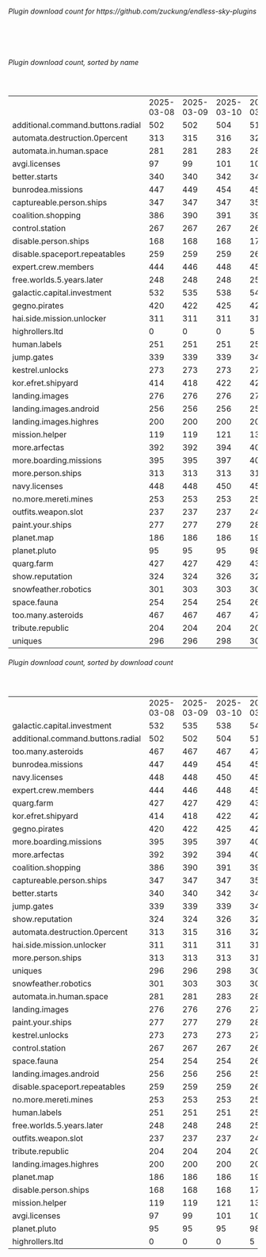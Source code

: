 <h6>Plugin download count for https://github.com/zuckung/endless-sky-plugins</h6><br>
<br>
<h6>Plugin download count, sorted by name</h6><sub><sup><br>
<table>
	<tr>
		<td></td>
		<td>2025-03-08</td>
		<td>2025-03-09</td>
		<td>2025-03-10</td>
		<td>2025-03-11</td>
		<td>2025-03-12</td>
		<td>2025-03-13</td>
		<td>2025-03-14</td>
		<td>today +</td>
	</tr>
	<tr>
		<td>additional.command.buttons.radial</td>
		<td>502</td>
		<td>502</td>
		<td>504</td>
		<td>512</td>
		<td>514</td>
		<td>518</td>
		<td>522</td>
		<td>+ 4</td>
	</tr>
	<tr>
		<td>automata.destruction.0percent</td>
		<td>313</td>
		<td>315</td>
		<td>316</td>
		<td>320</td>
		<td>323</td>
		<td>328</td>
		<td>330</td>
		<td>+ 2</td>
	</tr>
	<tr>
		<td>automata.in.human.space</td>
		<td>281</td>
		<td>281</td>
		<td>283</td>
		<td>286</td>
		<td>286</td>
		<td>287</td>
		<td>289</td>
		<td>+ 2</td>
	</tr>
	<tr>
		<td>avgi.licenses</td>
		<td>97</td>
		<td>99</td>
		<td>101</td>
		<td>105</td>
		<td>107</td>
		<td>108</td>
		<td>112</td>
		<td>+ 4</td>
	</tr>
	<tr>
		<td>better.starts</td>
		<td>340</td>
		<td>340</td>
		<td>342</td>
		<td>348</td>
		<td>349</td>
		<td>352</td>
		<td>354</td>
		<td>+ 2</td>
	</tr>
	<tr>
		<td>bunrodea.missions</td>
		<td>447</td>
		<td>449</td>
		<td>454</td>
		<td>458</td>
		<td>460</td>
		<td>460</td>
		<td>462</td>
		<td>+ 2</td>
	</tr>
	<tr>
		<td>captureable.person.ships</td>
		<td>347</td>
		<td>347</td>
		<td>347</td>
		<td>353</td>
		<td>353</td>
		<td>353</td>
		<td>355</td>
		<td>+ 2</td>
	</tr>
	<tr>
		<td>coalition.shopping</td>
		<td>386</td>
		<td>390</td>
		<td>391</td>
		<td>395</td>
		<td>395</td>
		<td>395</td>
		<td>397</td>
		<td>+ 2</td>
	</tr>
	<tr>
		<td>control.station</td>
		<td>267</td>
		<td>267</td>
		<td>267</td>
		<td>269</td>
		<td>270</td>
		<td>272</td>
		<td>274</td>
		<td>+ 2</td>
	</tr>
	<tr>
		<td>disable.person.ships</td>
		<td>168</td>
		<td>168</td>
		<td>168</td>
		<td>170</td>
		<td>170</td>
		<td>170</td>
		<td>172</td>
		<td>+ 2</td>
	</tr>
	<tr>
		<td>disable.spaceport.repeatables</td>
		<td>259</td>
		<td>259</td>
		<td>259</td>
		<td>261</td>
		<td>261</td>
		<td>261</td>
		<td>263</td>
		<td>+ 2</td>
	</tr>
	<tr>
		<td>expert.crew.members</td>
		<td>444</td>
		<td>446</td>
		<td>448</td>
		<td>452</td>
		<td>452</td>
		<td>454</td>
		<td>456</td>
		<td>+ 2</td>
	</tr>
	<tr>
		<td>free.worlds.5.years.later</td>
		<td>248</td>
		<td>248</td>
		<td>248</td>
		<td>250</td>
		<td>252</td>
		<td>254</td>
		<td>256</td>
		<td>+ 2</td>
	</tr>
	<tr>
		<td>galactic.capital.investment</td>
		<td>532</td>
		<td>535</td>
		<td>538</td>
		<td>540</td>
		<td>540</td>
		<td>542</td>
		<td>544</td>
		<td>+ 2</td>
	</tr>
	<tr>
		<td>gegno.pirates</td>
		<td>420</td>
		<td>422</td>
		<td>425</td>
		<td>429</td>
		<td>431</td>
		<td>431</td>
		<td>433</td>
		<td>+ 2</td>
	</tr>
	<tr>
		<td>hai.side.mission.unlocker</td>
		<td>311</td>
		<td>311</td>
		<td>311</td>
		<td>314</td>
		<td>316</td>
		<td>318</td>
		<td>320</td>
		<td>+ 2</td>
	</tr>
	<tr>
		<td>highrollers.ltd</td>
		<td>0</td>
		<td>0</td>
		<td>0</td>
		<td>5</td>
		<td>7</td>
		<td>11</td>
		<td>13</td>
		<td>+ 2</td>
	</tr>
	<tr>
		<td>human.labels</td>
		<td>251</td>
		<td>251</td>
		<td>251</td>
		<td>253</td>
		<td>255</td>
		<td>257</td>
		<td>259</td>
		<td>+ 2</td>
	</tr>
	<tr>
		<td>jump.gates</td>
		<td>339</td>
		<td>339</td>
		<td>339</td>
		<td>341</td>
		<td>344</td>
		<td>344</td>
		<td>346</td>
		<td>+ 2</td>
	</tr>
	<tr>
		<td>kestrel.unlocks</td>
		<td>273</td>
		<td>273</td>
		<td>273</td>
		<td>277</td>
		<td>279</td>
		<td>279</td>
		<td>281</td>
		<td>+ 2</td>
	</tr>
	<tr>
		<td>kor.efret.shipyard</td>
		<td>414</td>
		<td>418</td>
		<td>422</td>
		<td>428</td>
		<td>432</td>
		<td>432</td>
		<td>434</td>
		<td>+ 2</td>
	</tr>
	<tr>
		<td>landing.images</td>
		<td>276</td>
		<td>276</td>
		<td>276</td>
		<td>278</td>
		<td>281</td>
		<td>283</td>
		<td>287</td>
		<td>+ 4</td>
	</tr>
	<tr>
		<td>landing.images.android</td>
		<td>256</td>
		<td>256</td>
		<td>256</td>
		<td>258</td>
		<td>260</td>
		<td>260</td>
		<td>264</td>
		<td>+ 4</td>
	</tr>
	<tr>
		<td>landing.images.highres</td>
		<td>200</td>
		<td>200</td>
		<td>200</td>
		<td>202</td>
		<td>202</td>
		<td>204</td>
		<td>206</td>
		<td>+ 2</td>
	</tr>
	<tr>
		<td>mission.helper</td>
		<td>119</td>
		<td>119</td>
		<td>121</td>
		<td>132</td>
		<td>135</td>
		<td>135</td>
		<td>137</td>
		<td>+ 2</td>
	</tr>
	<tr>
		<td>more.arfectas</td>
		<td>392</td>
		<td>392</td>
		<td>394</td>
		<td>404</td>
		<td>406</td>
		<td>406</td>
		<td>408</td>
		<td>+ 2</td>
	</tr>
	<tr>
		<td>more.boarding.missions</td>
		<td>395</td>
		<td>395</td>
		<td>397</td>
		<td>403</td>
		<td>404</td>
		<td>406</td>
		<td>410</td>
		<td>+ 4</td>
	</tr>
	<tr>
		<td>more.person.ships</td>
		<td>313</td>
		<td>313</td>
		<td>313</td>
		<td>317</td>
		<td>317</td>
		<td>317</td>
		<td>319</td>
		<td>+ 2</td>
	</tr>
	<tr>
		<td>navy.licenses</td>
		<td>448</td>
		<td>448</td>
		<td>450</td>
		<td>456</td>
		<td>457</td>
		<td>459</td>
		<td>461</td>
		<td>+ 2</td>
	</tr>
	<tr>
		<td>no.more.mereti.mines</td>
		<td>253</td>
		<td>253</td>
		<td>253</td>
		<td>257</td>
		<td>257</td>
		<td>259</td>
		<td>261</td>
		<td>+ 2</td>
	</tr>
	<tr>
		<td>outfits.weapon.slot</td>
		<td>237</td>
		<td>237</td>
		<td>237</td>
		<td>241</td>
		<td>241</td>
		<td>243</td>
		<td>245</td>
		<td>+ 2</td>
	</tr>
	<tr>
		<td>paint.your.ships</td>
		<td>277</td>
		<td>277</td>
		<td>279</td>
		<td>283</td>
		<td>283</td>
		<td>283</td>
		<td>285</td>
		<td>+ 2</td>
	</tr>
	<tr>
		<td>planet.map</td>
		<td>186</td>
		<td>186</td>
		<td>186</td>
		<td>190</td>
		<td>190</td>
		<td>190</td>
		<td>194</td>
		<td>+ 4</td>
	</tr>
	<tr>
		<td>planet.pluto</td>
		<td>95</td>
		<td>95</td>
		<td>95</td>
		<td>98</td>
		<td>98</td>
		<td>99</td>
		<td>101</td>
		<td>+ 2</td>
	</tr>
	<tr>
		<td>quarg.farm</td>
		<td>427</td>
		<td>427</td>
		<td>429</td>
		<td>435</td>
		<td>437</td>
		<td>437</td>
		<td>439</td>
		<td>+ 2</td>
	</tr>
	<tr>
		<td>show.reputation</td>
		<td>324</td>
		<td>324</td>
		<td>326</td>
		<td>328</td>
		<td>328</td>
		<td>328</td>
		<td>330</td>
		<td>+ 2</td>
	</tr>
	<tr>
		<td>snowfeather.robotics</td>
		<td>301</td>
		<td>303</td>
		<td>303</td>
		<td>305</td>
		<td>305</td>
		<td>305</td>
		<td>307</td>
		<td>+ 2</td>
	</tr>
	<tr>
		<td>space.fauna</td>
		<td>254</td>
		<td>254</td>
		<td>254</td>
		<td>260</td>
		<td>260</td>
		<td>262</td>
		<td>264</td>
		<td>+ 2</td>
	</tr>
	<tr>
		<td>too.many.asteroids</td>
		<td>467</td>
		<td>467</td>
		<td>467</td>
		<td>472</td>
		<td>474</td>
		<td>474</td>
		<td>476</td>
		<td>+ 2</td>
	</tr>
	<tr>
		<td>tribute.republic</td>
		<td>204</td>
		<td>204</td>
		<td>204</td>
		<td>208</td>
		<td>210</td>
		<td>210</td>
		<td>212</td>
		<td>+ 2</td>
	</tr>
	<tr>
		<td>uniques</td>
		<td>296</td>
		<td>296</td>
		<td>298</td>
		<td>300</td>
		<td>302</td>
		<td>304</td>
		<td>308</td>
		<td>+ 4</td>
	</tr>
</table>
</sub></sup>
<h6>Plugin download count, sorted by download count</h6><sub><sup><br>
<table>
	<tr>
		<td></td>
		<td>2025-03-08</td>
		<td>2025-03-09</td>
		<td>2025-03-10</td>
		<td>2025-03-11</td>
		<td>2025-03-12</td>
		<td>2025-03-13</td>
		<td>2025-03-14</td>
		<td>today +</td>
	</tr>
	<tr>
		<td>galactic.capital.investment</td>
		<td>532</td>
		<td>535</td>
		<td>538</td>
		<td>540</td>
		<td>540</td>
		<td>542</td>
		<td>544</td>
		<td>+ 2</td>
	</tr>
	<tr>
		<td>additional.command.buttons.radial</td>
		<td>502</td>
		<td>502</td>
		<td>504</td>
		<td>512</td>
		<td>514</td>
		<td>518</td>
		<td>522</td>
		<td>+ 4</td>
	</tr>
	<tr>
		<td>too.many.asteroids</td>
		<td>467</td>
		<td>467</td>
		<td>467</td>
		<td>472</td>
		<td>474</td>
		<td>474</td>
		<td>476</td>
		<td>+ 2</td>
	</tr>
	<tr>
		<td>bunrodea.missions</td>
		<td>447</td>
		<td>449</td>
		<td>454</td>
		<td>458</td>
		<td>460</td>
		<td>460</td>
		<td>462</td>
		<td>+ 2</td>
	</tr>
	<tr>
		<td>navy.licenses</td>
		<td>448</td>
		<td>448</td>
		<td>450</td>
		<td>456</td>
		<td>457</td>
		<td>459</td>
		<td>461</td>
		<td>+ 2</td>
	</tr>
	<tr>
		<td>expert.crew.members</td>
		<td>444</td>
		<td>446</td>
		<td>448</td>
		<td>452</td>
		<td>452</td>
		<td>454</td>
		<td>456</td>
		<td>+ 2</td>
	</tr>
	<tr>
		<td>quarg.farm</td>
		<td>427</td>
		<td>427</td>
		<td>429</td>
		<td>435</td>
		<td>437</td>
		<td>437</td>
		<td>439</td>
		<td>+ 2</td>
	</tr>
	<tr>
		<td>kor.efret.shipyard</td>
		<td>414</td>
		<td>418</td>
		<td>422</td>
		<td>428</td>
		<td>432</td>
		<td>432</td>
		<td>434</td>
		<td>+ 2</td>
	</tr>
	<tr>
		<td>gegno.pirates</td>
		<td>420</td>
		<td>422</td>
		<td>425</td>
		<td>429</td>
		<td>431</td>
		<td>431</td>
		<td>433</td>
		<td>+ 2</td>
	</tr>
	<tr>
		<td>more.boarding.missions</td>
		<td>395</td>
		<td>395</td>
		<td>397</td>
		<td>403</td>
		<td>404</td>
		<td>406</td>
		<td>410</td>
		<td>+ 4</td>
	</tr>
	<tr>
		<td>more.arfectas</td>
		<td>392</td>
		<td>392</td>
		<td>394</td>
		<td>404</td>
		<td>406</td>
		<td>406</td>
		<td>408</td>
		<td>+ 2</td>
	</tr>
	<tr>
		<td>coalition.shopping</td>
		<td>386</td>
		<td>390</td>
		<td>391</td>
		<td>395</td>
		<td>395</td>
		<td>395</td>
		<td>397</td>
		<td>+ 2</td>
	</tr>
	<tr>
		<td>captureable.person.ships</td>
		<td>347</td>
		<td>347</td>
		<td>347</td>
		<td>353</td>
		<td>353</td>
		<td>353</td>
		<td>355</td>
		<td>+ 2</td>
	</tr>
	<tr>
		<td>better.starts</td>
		<td>340</td>
		<td>340</td>
		<td>342</td>
		<td>348</td>
		<td>349</td>
		<td>352</td>
		<td>354</td>
		<td>+ 2</td>
	</tr>
	<tr>
		<td>jump.gates</td>
		<td>339</td>
		<td>339</td>
		<td>339</td>
		<td>341</td>
		<td>344</td>
		<td>344</td>
		<td>346</td>
		<td>+ 2</td>
	</tr>
	<tr>
		<td>show.reputation</td>
		<td>324</td>
		<td>324</td>
		<td>326</td>
		<td>328</td>
		<td>328</td>
		<td>328</td>
		<td>330</td>
		<td>+ 2</td>
	</tr>
	<tr>
		<td>automata.destruction.0percent</td>
		<td>313</td>
		<td>315</td>
		<td>316</td>
		<td>320</td>
		<td>323</td>
		<td>328</td>
		<td>330</td>
		<td>+ 2</td>
	</tr>
	<tr>
		<td>hai.side.mission.unlocker</td>
		<td>311</td>
		<td>311</td>
		<td>311</td>
		<td>314</td>
		<td>316</td>
		<td>318</td>
		<td>320</td>
		<td>+ 2</td>
	</tr>
	<tr>
		<td>more.person.ships</td>
		<td>313</td>
		<td>313</td>
		<td>313</td>
		<td>317</td>
		<td>317</td>
		<td>317</td>
		<td>319</td>
		<td>+ 2</td>
	</tr>
	<tr>
		<td>uniques</td>
		<td>296</td>
		<td>296</td>
		<td>298</td>
		<td>300</td>
		<td>302</td>
		<td>304</td>
		<td>308</td>
		<td>+ 4</td>
	</tr>
	<tr>
		<td>snowfeather.robotics</td>
		<td>301</td>
		<td>303</td>
		<td>303</td>
		<td>305</td>
		<td>305</td>
		<td>305</td>
		<td>307</td>
		<td>+ 2</td>
	</tr>
	<tr>
		<td>automata.in.human.space</td>
		<td>281</td>
		<td>281</td>
		<td>283</td>
		<td>286</td>
		<td>286</td>
		<td>287</td>
		<td>289</td>
		<td>+ 2</td>
	</tr>
	<tr>
		<td>landing.images</td>
		<td>276</td>
		<td>276</td>
		<td>276</td>
		<td>278</td>
		<td>281</td>
		<td>283</td>
		<td>287</td>
		<td>+ 4</td>
	</tr>
	<tr>
		<td>paint.your.ships</td>
		<td>277</td>
		<td>277</td>
		<td>279</td>
		<td>283</td>
		<td>283</td>
		<td>283</td>
		<td>285</td>
		<td>+ 2</td>
	</tr>
	<tr>
		<td>kestrel.unlocks</td>
		<td>273</td>
		<td>273</td>
		<td>273</td>
		<td>277</td>
		<td>279</td>
		<td>279</td>
		<td>281</td>
		<td>+ 2</td>
	</tr>
	<tr>
		<td>control.station</td>
		<td>267</td>
		<td>267</td>
		<td>267</td>
		<td>269</td>
		<td>270</td>
		<td>272</td>
		<td>274</td>
		<td>+ 2</td>
	</tr>
	<tr>
		<td>space.fauna</td>
		<td>254</td>
		<td>254</td>
		<td>254</td>
		<td>260</td>
		<td>260</td>
		<td>262</td>
		<td>264</td>
		<td>+ 2</td>
	</tr>
	<tr>
		<td>landing.images.android</td>
		<td>256</td>
		<td>256</td>
		<td>256</td>
		<td>258</td>
		<td>260</td>
		<td>260</td>
		<td>264</td>
		<td>+ 4</td>
	</tr>
	<tr>
		<td>disable.spaceport.repeatables</td>
		<td>259</td>
		<td>259</td>
		<td>259</td>
		<td>261</td>
		<td>261</td>
		<td>261</td>
		<td>263</td>
		<td>+ 2</td>
	</tr>
	<tr>
		<td>no.more.mereti.mines</td>
		<td>253</td>
		<td>253</td>
		<td>253</td>
		<td>257</td>
		<td>257</td>
		<td>259</td>
		<td>261</td>
		<td>+ 2</td>
	</tr>
	<tr>
		<td>human.labels</td>
		<td>251</td>
		<td>251</td>
		<td>251</td>
		<td>253</td>
		<td>255</td>
		<td>257</td>
		<td>259</td>
		<td>+ 2</td>
	</tr>
	<tr>
		<td>free.worlds.5.years.later</td>
		<td>248</td>
		<td>248</td>
		<td>248</td>
		<td>250</td>
		<td>252</td>
		<td>254</td>
		<td>256</td>
		<td>+ 2</td>
	</tr>
	<tr>
		<td>outfits.weapon.slot</td>
		<td>237</td>
		<td>237</td>
		<td>237</td>
		<td>241</td>
		<td>241</td>
		<td>243</td>
		<td>245</td>
		<td>+ 2</td>
	</tr>
	<tr>
		<td>tribute.republic</td>
		<td>204</td>
		<td>204</td>
		<td>204</td>
		<td>208</td>
		<td>210</td>
		<td>210</td>
		<td>212</td>
		<td>+ 2</td>
	</tr>
	<tr>
		<td>landing.images.highres</td>
		<td>200</td>
		<td>200</td>
		<td>200</td>
		<td>202</td>
		<td>202</td>
		<td>204</td>
		<td>206</td>
		<td>+ 2</td>
	</tr>
	<tr>
		<td>planet.map</td>
		<td>186</td>
		<td>186</td>
		<td>186</td>
		<td>190</td>
		<td>190</td>
		<td>190</td>
		<td>194</td>
		<td>+ 4</td>
	</tr>
	<tr>
		<td>disable.person.ships</td>
		<td>168</td>
		<td>168</td>
		<td>168</td>
		<td>170</td>
		<td>170</td>
		<td>170</td>
		<td>172</td>
		<td>+ 2</td>
	</tr>
	<tr>
		<td>mission.helper</td>
		<td>119</td>
		<td>119</td>
		<td>121</td>
		<td>132</td>
		<td>135</td>
		<td>135</td>
		<td>137</td>
		<td>+ 2</td>
	</tr>
	<tr>
		<td>avgi.licenses</td>
		<td>97</td>
		<td>99</td>
		<td>101</td>
		<td>105</td>
		<td>107</td>
		<td>108</td>
		<td>112</td>
		<td>+ 4</td>
	</tr>
	<tr>
		<td>planet.pluto</td>
		<td>95</td>
		<td>95</td>
		<td>95</td>
		<td>98</td>
		<td>98</td>
		<td>99</td>
		<td>101</td>
		<td>+ 2</td>
	</tr>
	<tr>
		<td>highrollers.ltd</td>
		<td>0</td>
		<td>0</td>
		<td>0</td>
		<td>5</td>
		<td>7</td>
		<td>11</td>
		<td>13</td>
		<td>+ 2</td>
	</tr>
</table>
</sub></sup>
